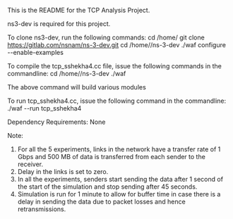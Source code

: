 This is the README for the TCP Analysis Project.

ns3-dev is required for this project.

To clone ns3-dev, run the following commands:
cd /home/<user>
git clone https://gitlab.com/nsnam/ns-3-dev.git
cd /home/<user>/ns-3-dev
./waf configure --enable-examples

To compile the tcp_sshekha4.cc file, issue the following commands in the commandline:
cd /home/<user>/ns-3-dev
./waf

The above command will build various modules

To run tcp_sshekha4.cc, issue the following command in the commandline:
./waf --run tcp_sshekha4

Dependency Requirements: None

Note: 
1) For all the 5 experiments, links in the network have a transfer rate of 1 Gbps and 500 MB of data is transferred from each sender to the receiver. 
2) Delay in the links is set to zero. 
3) In all the experiments, senders start sending the data after 1 second of the start of the simulation and stop sending after 45 seconds.
4) Simulation is run for 1 minute to allow for buffer time in case there is a delay in sending the data due to packet losses and hence retransmissions.